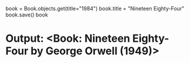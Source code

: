 book = Book.objects.get(title="1984")
book.title = "Nineteen Eighty-Four"
book.save()
book
# Output: <Book: Nineteen Eighty-Four by George Orwell (1949)>
